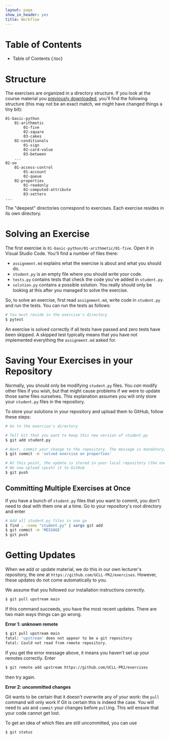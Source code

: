 ```yaml
---
layout: page
show_in_header: yes
title: Workflow
---
```


# Table of Contents

* Table of Contents
{:toc}

# Structure

The exercises are organized in a directory structure.
If you look at the course material you [previously downloaded](installation/get-exercises.md), you'll find the following structure (this may not be an exact match, we might have changed things a tiny bit):

```text
01-basic-python
    01-arithmetic
        01-five
        02-square
        03-cakes
    02-conditionals
        01-sign
        02-card-value
        03-between
    ...
02-oo
    01-access-control
        01-account
        02-queue
    02-properties
        01-readonly
        02-computed-attribute
        03-setters
...
```

The "deepest" directories correspond to exercises.
Each exercise resides in its own directory.

# Solving an Exercise

The first exercise is `01-basic-python/01-arithmetic/01-five`.
Open it in Visual Studio Code.
You'll find a number of files there:

* `assignment.md` explains what the exercise is about and what you should do.
* `student.py` is an empty file where you should write your code.
* `tests.py` contains tests that check the code you've added in `student.py`.
* `solution.py` contains a possible solution.
  You really should only be looking at this after you managed to solve the exercise.

So, to solve an exercise, first read `assignment.md`, write code in `student.py` and run the tests.
You can run the tests as follows:

```bash
# You must reside in the exercise's directory
$ pytest
```

An exercise is solved correctly if all tests have passed and zero tests have been skipped.
A skipped test typically means that you have not implemented everything the `assignment.md` asked for.

# Saving Your Exercises in your Repository

Normally, you should only be modifying `student.py` files.
You _can_ modify other files if you wish, but that might cause problems if we were to update those same files ourselves.
This explanation assumes you will only store your `student.py` files in the repository.

To store your solutions in your repository and upload them to GitHub, follow these steps:

```bash
# Go to the exercise's directory

# Tell Git that you want to keep this new version of student.py
$ git add student.py

# Next, commit your change to the repository. The message is mandatory, but it can be anything you wish
$ git commit -m 'solved exercise on properties'

# At this point, the update is stored in your local repository (the one on your machine)
# We now upload (push) it to GitHub
$ git push
```

## Committing Multiple Exercises at Once

If you have a bunch of `student.py` files that you want to commit, you don't need to deal with them one at a time.
Go to your repository's root directory and enter

```bash
# Add all student.py files in one go
$ find . -name "student.py" | xargs git add
$ git commit -m 'MESSAGE'
$ git push
```

# Getting Updates

When we add or update material, we do this in our own lecturer's repository, the one at `https://github.com/UCLL-PR2/exercises`.
However, these updates do not come automatically to you.

We assume that you followed our installation instructions correctly.

```bash
$ git pull upstream main
```

If this command succeeds, you have the most recent updates.
There are two main ways things can go wrong.

**Error 1: unknown remote**
```bash
$ git pull upstream main
fatal: 'upstream' does not appear to be a git repository
fatal: Could not read from remote repository.
```

If you get the error message above, it means you haven't set up your remotes correctly.
Enter

```bash
$ git remote add upstream https://github.com/UCLL-PR2/exercises
```

then try again.

**Error 2: uncommitted changes**

Git wants to be certain that it doesn't overwrite any of your work: the `pull` command will only work if Git is certain this is indeed the case.
You will need to `add` and `commit` your changes before `pull`ing.
This will ensure that your code cannot get lost.

To get an idea of which files are still uncommitted, you can use

```
$ git status
```
